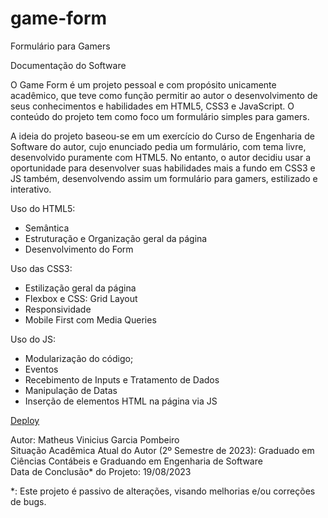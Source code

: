 # game-form
 Formulário para Gamers

 Documentação do Software

 O Game Form é um projeto pessoal e com propósito unicamente acadêmico, que teve como função permitir ao autor o desenvolvimento de seus conhecimentos e habilidades em HTML5, CSS3 e JavaScript. O conteúdo do projeto tem como foco um formulário simples para gamers.

 A ideia do projeto baseou-se em um exercício do Curso de Engenharia de Software do autor, cujo enunciado pedia um formulário, com tema livre, desenvolvido puramente com HTML5. No entanto, o autor decidiu usar a oportunidade para desenvolver suas habilidades mais a fundo em CSS3 e JS também, desenvolvendo assim um formulário para gamers, estilizado e interativo.

 Uso do HTML5:
 - Semântica
 - Estruturação e Organização geral da página
 - Desenvolvimento do Form

 Uso das CSS3:
 - Estilização geral da página
 - Flexbox e CSS: Grid Layout
 - Responsividade
 - Mobile First com Media Queries

 Uso do JS:
 - Modularização do código;
 - Eventos
 - Recebimento de Inputs e Tratamento de Dados
 - Manipulação de Datas
 - Inserção de elementos HTML na página via JS

 <a href="https://matheus-pombeiro.github.io/game-form/">Deploy</a>

 Autor: Matheus Vinicius Garcia Pombeiro <br>
 Situação Acadêmica Atual do Autor (2º Semestre de 2023): Graduado em Ciências Contábeis e Graduando em Engenharia de Software <br>
 Data de Conclusão* do Projeto: 19/08/2023

 *: Este projeto é passivo de alterações, visando melhorias e/ou correções de bugs.